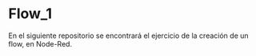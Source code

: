 # Flow_1
En el siguiente repositorio se encontrará el ejercicio de la creación de un flow, en Node-Red. 
